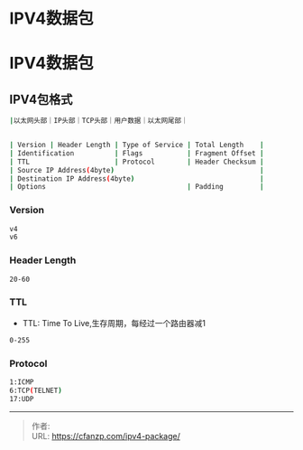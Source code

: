 # IPV4数据包


<!--more-->
# IPV4数据包
## IPV4包格式

```bash
|以太网头部｜IP头部｜TCP头部｜用户数据｜以太网尾部｜


| Version | Header Length | Type of Service | Total Length    |
| Identification          | Flags           | Fragment Offset |
| TTL                     | Protocol        | Header Checksum |
| Source IP Address(4byte)                                    |
| Destination IP Address(4byte)                               |
| Options                                   | Padding         |
```

### Version
```bash
v4
v6
```

### Header Length
```bash
20-60
```

### TTL
- TTL: Time To Live,生存周期，每经过一个路由器减1
```bash
0-255
```

### Protocol
```bash
1:ICMP
6:TCP(TELNET)
17:UDP
```


---

> 作者:   
> URL: https://cfanzp.com/ipv4-package/  

